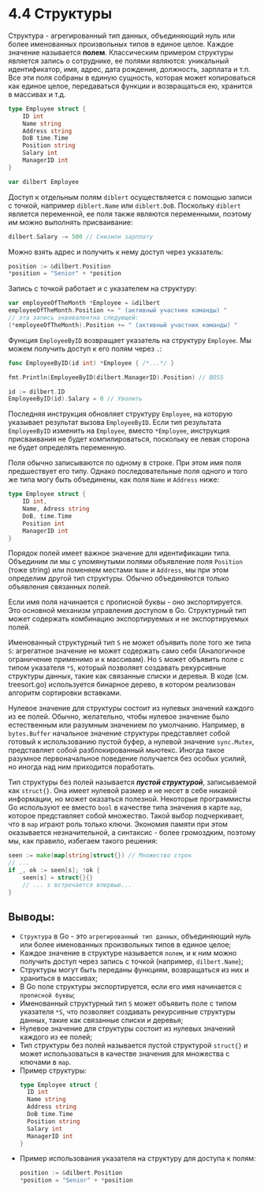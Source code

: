 # 4.4 Структуры

Структура - агрегированный тип данных, объединяющий нуль или более именованных произвольных типов в единое целое.
Каждое значение называется **полем**. Классическим примером структуры является запись о сотруднике, ее полями являются:
уникальный идентификатор, имя, адрес, дата рождения, должность, зарплата и т.п. Все эти поля собраны в единую сущность,
которая может копироваться как единое целое, передаваться функции и возвращаться ею, хранится в массивах и т.д.

``` go
type Empluyee struct {
    ID int
    Name string
    Address string
    DoB time.Time
    Position string
    Salary int
    ManagerID int
}

var dilbert Employee
```

Доступ к отдельным полям `diblert` осуществляется с помощью записи с точкой, например `diblert.Name` или `diblert.DoB`.
Поскольку `diblert` является переменной, ее поля также являются переменными, поэтому им можно выполнять присваивание:

``` go
dilbert.Salary -= 500 // Снизили зарплату
```

Можно взять адрес и получить к нему доступ через указатель:

``` go
position := &dilbert.Position
*position = "Senior" + *position
```

Запись с точкой работает и с указателем на структуру:

``` go
var employeeOfTheMonth *Employee = &dilbert
employeeOfTheMonth.Position += " (активный участник команды) "
// эта запись эквивалентна следующей:
(*employeeOfTheMonth).Position += " (активный участник команды) "
```

Функция `EmployeeByID` возвращает указатель на структуру `Employee`. Мы можем получить доступ к его полям через `.`:

``` go
func EmployeeByID(id int) *Employee { /*...*/ }

fmt.Println(EmployeeByID(dilbert.ManagerID).Position) // BOSS

id := dilbert.ID
EmployeeByID(id).Salary = 0 // Уволить
```

Последняя инструкция обновляет структуру `Employee`, на которую указывает результат вызова `EmployeeByID`. Если тип
результата `EmployeeByID` изменить на `Employee`, вместо `*Employee`, инструкция присваивания не будет компилироваться,
поскольку ее левая сторона не будет определять переменную.

Поля обычно записываются по одному в строке. При этом имя поля предшествует его типу. Однако последовательные поля
одного и того же типа могу быть объединены, как поля `Name` и `Address` ниже:

``` go
type Employee struct {
    ID int,
    Name, Adress string
    DoB, time.Time
    Position int
    ManagerID int
}
```

Порядок полей имеет важное значение для идентификации типа. Объединим ли мы с упомянутыми полями объявление
поля `Position` (тоже string) или поменяем местами `Name` и `Address`, мы при этом определим другой тип структуры.
Обычно объединяются только объявления связанных полей.

Если имя поля начинается с прописной буквы - оно экспортируется. Это основной механизм управления доступом в Go.
Структурный тип может содержать комбинацию экспортируемых и не экспортируемых полей.

Именованный структурный тип `S` не может объявить поле того же типа `S`: агрегатное значение не может содержать само
себя (Аналогичное ограничение применимо и к массивам). Но `S` может объявить поле с типом указателя `*S`, который
позволяет создавать рекурсивные структуры данных, такие как связанные списки и деревья. В коде (см. treesort.go)
используется бинарное дерево, в котором реализован алгоритм сортировки вставками.

Нулевое значение для структуры состоит из нулевых значений каждого из ее полей. Обычно, желательно, чтобы нулевое
значение было естественным или разумным значением по умолчанию. Например, в `bytes.Buffer` начальное значение структуры
представляет собой готовый к использованию пустой буфер, а нулевой значение `sync.Mutex`, представляет собой
разблокированный мьютекс. Иногда такое разумное первоначальное поведение получается без особых усилий, но иногда над ним
приходится поработать.

Тип структуры без полей называется **_пустой структурой_**, записываемой как `struct{}`. Она имеет нулевой размер и не
несет в себе никакой информации, но может оказаться полезной. Некоторые программисты Go используют ее вместо `bool` в
качестве типа значения в карте `map`, которое представляет собой множество.
Такой выбор подчеркивает, что в `map` играют роль только ключи. Экономия памяти при этом оказывается незначительной, а
синтаксис - более громоздким, поэтому мы, как правило, избегаем такого решения:

``` go
seen := make(map[string]struct{}) // Множество строк
// ...
if _, ok := seen[s]; !ok {
    seen[s] = struct{}{}
    // ... s встречается впервые...
}
```

## Выводы:

* `Структура` в Go - это `агрегированный тип данных`, объединяющий нуль или более именованных произвольных типов в
  единое целое;
* Каждое значение в структуре называется `полем`, и к ним можно получить доступ через запись с точкой (например,
  `dilbert.Name`);
* Структуры могут быть переданы функциям, возвращаться из них и храниться в массивах;
* В Go поле структуры экспортируется, если его имя начинается с `прописной буквы`;
* Именованный структурный тип `S` может объявить поле с типом указателя `*S`, что позволяет создавать рекурсивные
  структуры данных, такие как связанные списки и деревья;
* Нулевое значение для структуры состоит из нулевых значений каждого из ее полей;
* Тип структуры без полей называется пустой структурой `struct{}` и может использоваться в качестве значения для
  множества с ключами в `map`.
* Пример структуры:
  ``` go
  type Employee struct {
    ID int
    Name string
    Address string
    DoB time.Time
    Position string
    Salary int
    ManagerID int
  }
  ```
* Пример использования указателя на структуру для доступа к полям:
  ``` go
  position := &dilbert.Position
  *position = "Senior" + *position
  ```